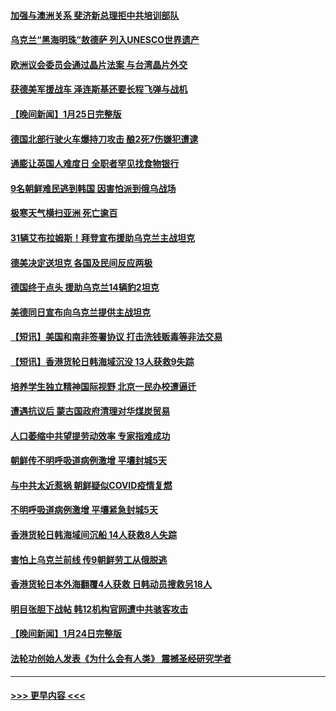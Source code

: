 #### [加强与澳洲关系 斐济新总理拒中共培训部队](../pages/prog202/a103635298.md?t=01261843) 
#### [乌克兰“黑海明珠”敖德萨 列入UNESCO世界遗产](../pages/prog202/a103635247.md?t=01261843) 
#### [欧洲议会委员会通过晶片法案 与台湾晶片外交](../pages/prog202/a103635244.md?t=01261843) 
#### [获德美军援战车 泽连斯基还要长程飞弹与战机](../pages/prog202/a103635210.md?t=01261843) 
#### [【晚间新闻】1月25日完整版](../pages/prog202/a103635096.md?t=01261843) 
#### [德国北部行驶火车爆持刀攻击 酿2死7伤嫌犯遭逮](../pages/prog202/a103635180.md?t=01261843) 
#### [通膨让英国人难度日 全职者罕见找食物银行](../pages/prog202/a103635168.md?t=01261843) 
#### [9名朝鲜难民逃到韩国 因害怕派到俄乌战场](../pages/prog202/a103635072.md?t=01261843) 
#### [极寒天气横扫亚洲 死亡逾百](../pages/prog202/a103634997.md?t=01261843) 
#### [31辆艾布拉姆斯！拜登宣布援助乌克兰主战坦克](../pages/prog202/a103634992.md?t=01261843) 
#### [德美决定送坦克 各国及民间反应两极](../pages/prog202/a103634993.md?t=01261843) 
#### [德国终于点头 援助乌克兰14辆豹2坦克](../pages/prog202/a103634991.md?t=01261843) 
#### [美德同日宣布向乌克兰提供主战坦克](../pages/prog202/a103634787.md?t=01261843) 
#### [【短讯】美国和南非签署协议 打击洗钱贩毒等非法交易](../pages/prog202/a103634792.md?t=01261843) 
#### [【短讯】香港货轮日韩海域沉没 13人获救9失踪](../pages/prog202/a103634788.md?t=01261843) 
#### [培养学生独立精神国际视野 北京一民办校遭逼迁](../pages/prog202/a103633870.md?t=01261843) 
#### [遭遇抗议后 蒙古国政府清理对华煤炭贸易](../pages/prog202/a103634509.md?t=01261843) 
#### [人口萎缩中共望提劳动效率 专家指难成功](../pages/prog202/a103634515.md?t=01261843) 
#### [朝鲜传不明呼吸道病例激增 平壤封城5天](../pages/prog202/a103634541.md?t=01261843) 
#### [与中共太近惹祸 朝鲜疑似COVID疫情复燃](../pages/prog202/a103634520.md?t=01261843) 
#### [不明呼吸道病例激增 平壤紧急封城5天](../pages/prog202/a103634457.md?t=01261843) 
#### [香港货轮日韩海域间沉船 14人获救8人失踪](../pages/prog202/a103634443.md?t=01261843) 
#### [害怕上乌克兰前线 传9朝鲜劳工从俄脱逃](../pages/prog202/a103634390.md?t=01261843) 
#### [香港货轮日本外海翻覆4人获救 日韩动员搜救另18人](../pages/prog202/a103634367.md?t=01261843) 
#### [明目张胆下战帖 韩12机构官网遭中共骇客攻击](../pages/prog202/a103634315.md?t=01261843) 
#### [【晚间新闻】1月24日完整版](../pages/prog202/a103634277.md?t=01261843) 
#### [法轮功创始人发表《为什么会有人类》 震撼圣经研究学者](../pages/prog202/a103634266.md?t=01261843) 

----
#### [ >>> 更早内容 <<< ](../indexes/prog202-earlier.md)
